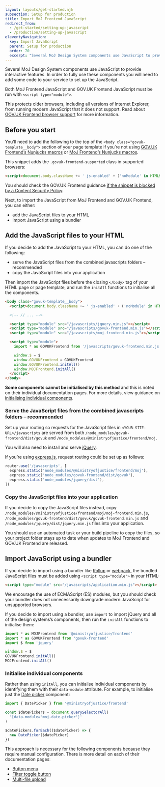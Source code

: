 ```yaml
---
layout: layouts/get-started.njk
subsection: Setup for production
title: Import MoJ Frontend JavaScript
redirect_from:
  - /get-started/setting-up-javascript
  - /production/setting-up-javascript
eleventyNavigation:
  key: Import JavaScript
  parent: Setup for production
  order: 70
  excerpt: "Several MoJ Design System components use JavaScript to provide interactive features. In order to fully use these components you will need to add some code to your service to set up the JavaScript."
---
```


Several MoJ Design System components use JavaScript to provide interactive features. In order to fully use these components you will need to add some code to your service to set up the JavaScript.

Both MoJ Frontend JavaScript and GOV.UK Frontend JavaScript must be run with `<script type="module">`.

This protects older browsers, including all versions of Internet Explorer, from running modern JavaScript that it does not support. Read about [GOV.UK Frontend browser support](https://frontend.design-system.service.gov.uk/browser-support/) for more information.

## Before you start

You’ll need to add the following to the top of the `<body class="govuk-template__body">` section of your page template if you’re not using [GOV.UK Frontend’s Nunjucks macros](https://frontend.design-system.service.gov.uk/use-nunjucks/) or [MoJ Frontend’s Nunjucks macros](/production/use-nunjucks/).

This snippet adds the `.govuk-frontend-supported` class in supported browsers:

```html
<script>document.body.className += ' js-enabled' + ('noModule' in HTMLScriptElement.prototype ? ' govuk-frontend-supported' : '');</script>
```

You should check the GOV.UK Frontend guidance [if the snippet is blocked by a Content Security Policy](#if-our-inline-javascript-snippet-is-blocked-by-a-content-security-policy).

Next, to import the JavaScript from MoJ Frontend and GOV.UK Frontend, you can either:

- add the JavaScript files to your HTML
- Import JavaScript using a bundler

## Add the JavaScript files to your HTML

If you decide to add the JavaScript to your HTML, you can do one of the following:

- serve the JavaScript files from the combined javascripts folders – recommended
- copy the JavaScript files into your application

Then import the JavaScript files before the closing `</body>` tag of your HTML page or page template, and run the `initAll` functions to initialise all the components.

```html
<body class="govuk-template__body">
  <script>document.body.className += ' js-enabled' + ('noModule' in HTMLScriptElement.prototype ? ' govuk-frontend-supported' : '');</script>

  <!-- // ... -->

  <script type="module" src="/javascripts/jquery.min.js"></script>
  <script type="module" src="/javascripts/govuk-frontend.min.js"></script>
  <script type="module" src="/javascripts/moj-frontend.min.js"></script>

  <script type="module">
    import * as GOVUKFrontend from '/javascripts/govuk-frontend.min.js'

    window.$ = $
    window.GOVUKFrontend = GOVUKFrontend
    window.GOVUKFrontend.initAll()
    window.MOJFrontend.initAll()
  </script>
</body>
```

**Some components cannot be initialised by this method** and this is noted on their individual documentation pages. For more details, view guidance on [initialising individual components](#initialise-individual-components).

### Serve the JavaScript files from the combined javascripts folders – recommended

Set up your routing so requests for the JavaScript files in `<YOUR-SITE-URL>/javascripts` are served from both `/node_modules/govuk-frontend/dist/govuk` and `/node_modules/@ministryofjustice/frontend/moj`.

You will also need to install and serve [jQuery](https://jquery.com/).

If you’re using [express.js](https://expressjs.com/), request routing could be set up as follows:

```js
router.use('/javascripts', [
  express.static('node_modules/@ministryofjustice/frontend/moj'),
  express.static('node_modules/govuk-frontend/dist/govuk'),
  express.static('node_modules/jquery/dist'),
])
```

### Copy the JavaScript files into your application

If you decide to copy the JavaScript files instead, copy `/node_modules/@ministryofjustice/frontend/moj/moj-frontend.min.js`, `/node_modules/govuk-frontend/dist/govuk/govuk-frontend.min.js` and `/node_modules/jquery/dist/jquery.min.js` files into your application.

You should use an automated task or your build pipeline to copy the files, so your project folder stays up to date when updates to MoJ Frontend and GOV.UK Frontend are released.

## Import JavaScript using a bundler

If you decide to import using a bundler like [Rollup](https://rollupjs.org/) or [webpack](https://webpack.js.org/), the bundled JavaScript files must be added using `<script type="module">` in your HTML:

```html
<script type="module" src="/javascripts/application.min.js"></script>
```

We encourage the use of ECMAScript (ES) modules, but you should check your bundler does not unnecessarily downgrade modern JavaScript for unsupported browsers.

If you decide to import using a bundler, use `import` to import jQuery and all of the design systems’s components, then run the `initAll` functions to initialise them:

```mjs
import * as MOJFrontend from '@ministryofjustice/frontend'
import * as GOVUKFrontend from 'govuk-frontend'
import $ from 'jquery'

window.$ = $
GOVUKFrontend.initAll()
MOJFrontend.initAll()
```

### Initialise individual components

Rather than using `initAll`, you can initialise individual components by identifying them with their `data-module` attribute. For example, to initialise just the [Date picker](/components/date-picker/) component:

```mjs
import { DatePicker } from '@ministryofjustice/frontend'

const $datePickers = document.querySelectorAll(
  '[data-module="moj-date-picker"]'
)

$datePickers.forEach(($datePicker) => {
  new DatePicker($datePicker)
})
```

This approach is necessary for the following components because they require manual configuration. There is more detail on each of their documentation pages:

- [Button menu](/components/button-menu/)
- [Filter toggle button](/components/filter/)
- [Multi-file upload](/components/multi-file-upload/)
